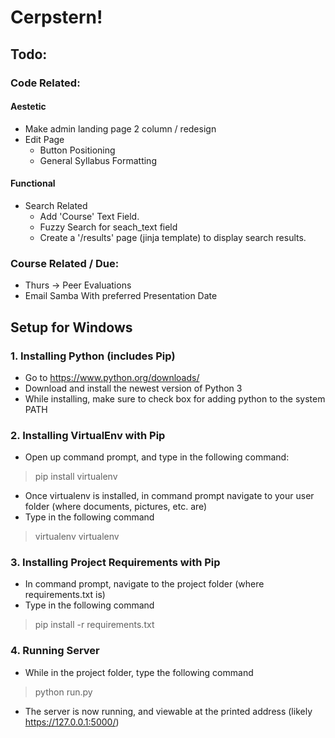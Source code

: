 # Cerpstern!

## Todo:

### Code Related:

#### Aestetic
* Make admin landing page 2 column / redesign
* Edit Page 
	* Button Positioning
	* General Syllabus Formatting


#### Functional
* Search Related
	* Add 'Course' Text Field.
	* Fuzzy Search for seach_text field
	* Create a '/results' page (jinja template) to display search results.

### Course Related / Due:
* Thurs -> Peer Evaluations
* Email Samba With preferred Presentation Date

## Setup for Windows

### 1. Installing Python (includes Pip)
- Go to https://www.python.org/downloads/
- Download and install the newest version of Python 3
- While installing, make sure to check box for adding python to the system PATH

### 2. Installing VirtualEnv with Pip
- Open up command prompt, and type in the following command:
> pip install virtualenv
- Once virtualenv is installed, in command prompt navigate to your user folder (where documents, pictures, etc. are)
- Type in the following command
> virtualenv virtualenv

### 3. Installing Project Requirements with Pip
- In command prompt, navigate to the project folder (where requirements.txt is)
- Type in the following command
> pip install -r requirements.txt

### 4. Running Server
- While in the project folder, type the following command
> python run.py
- The server is now running, and viewable at the printed address (likely https://127.0.0.1:5000/)
